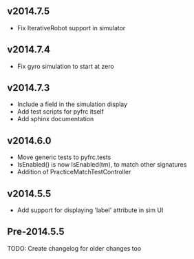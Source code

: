 v2014.7.5
---------
* Fix IterativeRobot support in simulator

v2014.7.4
---------
* Fix gyro simulation to start at zero

v2014.7.3
---------
* Include a field in the simulation display
* Add test scripts for pyfrc itself
* Add sphinx documentation

v2014.6.0
---------
* Move generic tests to pyfrc.tests
* IsEnabled() is now IsEnabled(tm), to match other signatures
* Addition of PracticeMatchTestController

v2014.5.5
---------
* Add support for displaying 'label' attribute in sim UI 

Pre-2014.5.5
------------

TODO: Create changelog for older changes too
